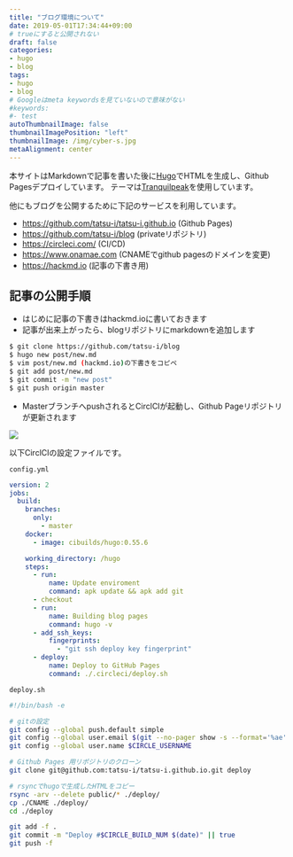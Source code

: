 ```yaml
---
title: "ブログ環境について"
date: 2019-05-01T17:34:44+09:00
# trueにすると公開されない
draft: false
categories:
- hugo
- blog
tags:
- hugo
- blog
# Googleはmeta keywordsを見ていないので意味がない
#keywords:
#- test
autoThumbnailImage: false
thumbnailImagePosition: "left"
thumbnailImage: /img/cyber-s.jpg
metaAlignment: center
---
```


本サイトはMarkdownで記事を書いた後に[Hugo](https://gohugo.io/)でHTMLを生成し、Github Pagesデプロイしています。
テーマは[Tranquilpeak](https://github.com/kakawait/hugo-tranquilpeak-theme)を使用しています。

他にもブログを公開するために下記のサービスを利用しています。

* https://github.com/tatsu-i/tatsu-i.github.io (Github Pages)
* https://github.com/tatsu-i/blog (privateリポジトリ)
* https://circleci.com/ (CI/CD)
* https://www.onamae.com (CNAMEでgithub pagesのドメインを変更)
* https://hackmd.io (記事の下書き用)

<!--more-->

## 記事の公開手順

* はじめに記事の下書きはhackmd.ioに書いておきます
* 記事が出来上がったら、blogリポジトリにmarkdownを追加します

```bash
$ git clone https://github.com/tatsu-i/blog
$ hugo new post/new.md
$ vim post/new.md (hackmd.io)の下書きをコピペ
$ git add post/new.md
$ git commit -m "new post"
$ git push origin master
```

* MasterブランチへpushされるとCirclCIが起動し、Github Pageリポジトリが更新されます

![](https://i.imgur.com/2meGAOy.png)

以下CirclCIの設定ファイルです。

`config.yml`
```yaml
version: 2
jobs:
  build:
    branches:
      only:
        - master
    docker:
      - image: cibuilds/hugo:0.55.6

    working_directory: /hugo
    steps:
      - run:
          name: Update enviroment
          command: apk update && apk add git
      - checkout
      - run:
          name: Building blog pages
          command: hugo -v
      - add_ssh_keys:
          fingerprints:
            - "git ssh deploy key fingerprint"
      - deploy:
          name: Deploy to GitHub Pages
          command: ./.circleci/deploy.sh

```

`deploy.sh`
```bash
#!/bin/bash -e

# gitの設定
git config --global push.default simple
git config --global user.email $(git --no-pager show -s --format='%ae' HEAD)
git config --global user.name $CIRCLE_USERNAME

# Github Pages 用リポジトリのクローン
git clone git@github.com:tatsu-i/tatsu-i.github.io.git deploy

# rsyncでhugoで生成したHTMLをコピー
rsync -arv --delete public/* ./deploy/
cp ./CNAME ./deploy/
cd ./deploy

git add -f .
git commit -m "Deploy #$CIRCLE_BUILD_NUM $(date)" || true
git push -f
```
